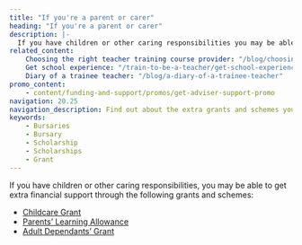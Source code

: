 ```yaml
---
title: "If you're a parent or carer"
heading: "If you're a parent or carer"
description: |-
  If you have children or other caring responsibilities you may be able to get extra financial support.
related_content:
    Choosing the right teacher training course provider: "/blog/choosing-the-right-teacher-training-course-provider"
    Get school experience: "/train-to-be-a-teacher/get-school-experience"
    Diary of a trainee teacher: "/blog/a-diary-of-a-trainee-teacher"
promo_content:
    - content/funding-and-support/promos/get-adviser-support-promo
navigation: 20.25
navigation_description: Find out about the extra grants and schemes you could be eligible for if you have children or other caring responsibilities.
keywords:
    - Bursaries
    - Bursary
    - Scholarship
    - Scholarships
    - Grant
---
```


If you have children or other caring responsibilities, you may be able to get extra financial support through the following grants and schemes:

- [Childcare Grant](https://www.gov.uk/childcare-grant)
- [Parents’ Learning Allowance](https://www.gov.uk/parents-learning-allowance)
- [Adult Dependants’ Grant](https://www.gov.uk/adult-dependants-grant)

